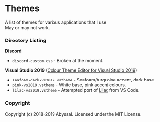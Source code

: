 # Themes
A list of themes for various applications that I use.   
May or may not work.  

### Directory Listing
**Discord**  
- `discord-custom.css` - Broken at the moment.
  
**Visual Studio 2019** ([Colour Theme Editor for Visual Studio 2019](https://marketplace.visualstudio.com/items?itemName=VisualStudioPlatformTeam.VisualStudio2019ColorThemeEditor))
- `seafoam-dark-vs2019.vstheme` - Seafoam/turquoise accent, dark base.
- `pink-vs2019.vstheme` - White base, pink accent colours.
- `lilac-vs2019.vstheme` - Attempted port of [Lilac](https://marketplace.visualstudio.com/items?itemName=shubham-saudolla.lilac) from VS Code.
  
  
### Copyright
Copyright (c) 2018-2019 Abyssal. Licensed under the MIT License.  
